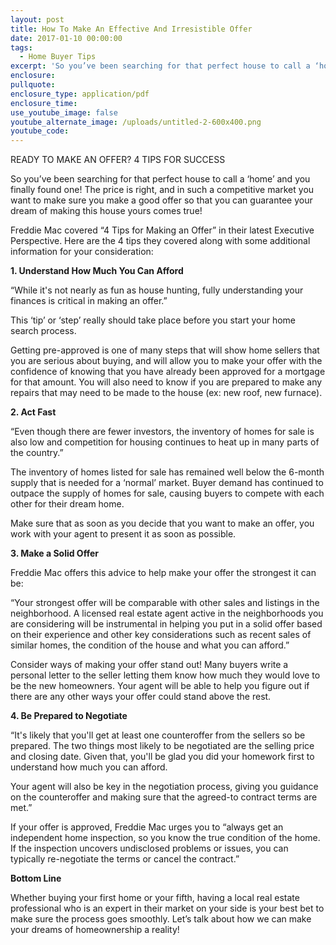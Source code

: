 ```yaml
---
layout: post
title: How To Make An Effective And Irresistible Offer
date: 2017-01-10 00:00:00
tags:
  - Home Buyer Tips
excerpt: 'So you’ve been searching for that perfect house to call a ‘home’ and you finally found one! The price is right, and in such a competitive market you want to make sure you make a good offer so that you can guarantee your dream of making this house yours comes true!'
enclosure:
pullquote:
enclosure_type: application/pdf
enclosure_time:
use_youtube_image: false
youtube_alternate_image: /uploads/untitled-2-600x400.png
youtube_code:
---
```



READY TO MAKE AN OFFER? 4 TIPS FOR SUCCESS

So you’ve been searching for that perfect house to call a ‘home’ and you finally found one! The price is right, and in such a competitive market you want to make sure you make a good offer so that you can guarantee your dream of making this house yours comes true!

Freddie Mac covered “4 Tips for Making an Offer” in their latest Executive Perspective. Here are the 4 tips they covered along with some additional information for your consideration:

**1. Understand How Much You Can Afford**

“While it's not nearly as fun as house hunting, fully understanding your finances is critical in making an offer.”

This ‘tip’ or ‘step’ really should take place before you start your home search process.

Getting pre-approved is one of many steps that will show home sellers that you are serious about buying, and will allow you to make your offer with the confidence of knowing that you have already been approved for a mortgage for that amount. You will also need to know if you are prepared to make any repairs that may need to be made to the house (ex: new roof, new furnace).

**2. Act Fast**

“Even though there are fewer investors, the inventory of homes for sale is also low and competition for housing continues to heat up in many parts of the country.”

The inventory of homes listed for sale has remained well below the 6-month supply that is needed for a ‘normal’ market. Buyer demand has continued to outpace the supply of homes for sale, causing buyers to compete with each other for their dream home.

Make sure that as soon as you decide that you want to make an offer, you work with your agent to present it as soon as possible.

**3. Make a Solid Offer**

Freddie Mac offers this advice to help make your offer the strongest it can be:

“Your strongest offer will be comparable with other sales and listings in the neighborhood. A licensed real estate agent active in the neighborhoods you are considering will be instrumental in helping you put in a solid offer based on their experience and other key considerations such as recent sales of similar homes, the condition of the house and what you can afford.”

Consider ways of making your offer stand out! Many buyers write a personal letter to the seller letting them know how much they would love to be the new homeowners. Your agent will be able to help you figure out if there are any other ways your offer could stand above the rest.

**4. Be Prepared to Negotiate**

“It's likely that you'll get at least one counteroffer from the sellers so be prepared. The two things most likely to be negotiated are the selling price and closing date. Given that, you'll be glad you did your homework first to understand how much you can afford.

Your agent will also be key in the negotiation process, giving you guidance on the counteroffer and making sure that the agreed-to contract terms are met.”

If your offer is approved, Freddie Mac urges you to “always get an independent home inspection, so you know the true condition of the home. If the inspection uncovers undisclosed problems or issues, you can typically re-negotiate the terms or cancel the contract.”

**Bottom Line**

Whether buying your first home or your fifth, having a local real estate professional who is an expert in their market on your side is your best bet to make sure the process goes smoothly. Let’s talk about how we can make your dreams of homeownership a reality!
